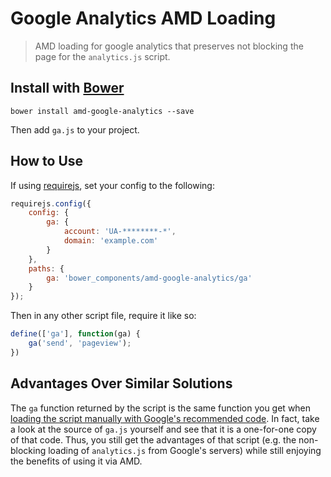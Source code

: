 # Google Analytics AMD Loading

> AMD loading for google analytics that preserves not blocking the page for the `analytics.js` script.

## Install with [Bower](http://bower.io/)

```
bower install amd-google-analytics --save
```

Then add `ga.js` to your project.

## How to Use

If using [requirejs](http://requirejs.org/), set your config to the following:

```js
requirejs.config({
    config: {
        ga: {
            account: 'UA-********-*',
            domain: 'example.com'
        }
    },
    paths: {
        ga: 'bower_components/amd-google-analytics/ga'
    }
});
```

Then in any other script file, require it like so:

```js
define(['ga'], function(ga) {
	ga('send', 'pageview');
})
```

## Advantages Over Similar Solutions

The `ga` function returned by the script is the same function you get when [loading the script manually with Google's recommended code](https://developers.google.com/analytics/devguides/collection/analyticsjs/). In fact, take a look at the source of `ga.js` yourself and see that it is a one-for-one copy of that code. Thus, you still get the advantages of that script (e.g. the non-blocking loading of `analytics.js` from Google's servers) while still enjoying the benefits of using it via AMD.